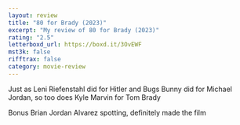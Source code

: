 ```yaml
---
layout: review
title: "80 for Brady (2023)"
excerpt: "My review of 80 for Brady (2023)"
rating: "2.5"
letterboxd_url: https://boxd.it/3OvEWF
mst3k: false
rifftrax: false
category: movie-review
---
```


Just as Leni Riefenstahl did for Hitler and Bugs Bunny did for Michael Jordan, so too does Kyle Marvin for Tom Brady

Bonus Brian Jordan Alvarez spotting, definitely made the film
